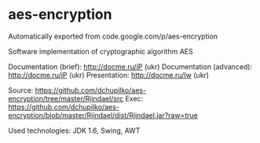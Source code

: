 # aes-encryption
Automatically exported from code.google.com/p/aes-encryption

Software implementation of cryptographic algorithm AES

Documentation (brief): http://docme.ru/iP (ukr)
Documentation (advanced): http://docme.ru/jP (ukr)
Presentation: http://docme.ru/Iw (ukr)

Source: https://github.com/dchupilko/aes-encryption/tree/master/Rjindael/src
Exec: https://github.com/dchupilko/aes-encryption/blob/master/Rjindael/dist/Rjindael.jar?raw=true

Used technologies: JDK 1.6, Swing, AWT
